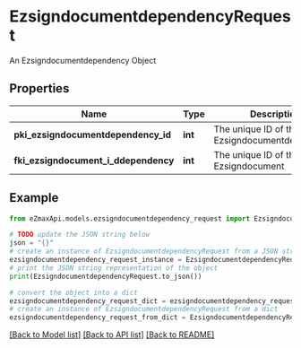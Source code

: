 # EzsigndocumentdependencyRequest

An Ezsigndocumentdependency Object

## Properties

Name | Type | Description | Notes
------------ | ------------- | ------------- | -------------
**pki_ezsigndocumentdependency_id** | **int** | The unique ID of the Ezsigndocumentdependency | [optional] 
**fki_ezsigndocument_i_ddependency** | **int** | The unique ID of the Ezsigndocument | 

## Example

```python
from eZmaxApi.models.ezsigndocumentdependency_request import EzsigndocumentdependencyRequest

# TODO update the JSON string below
json = "{}"
# create an instance of EzsigndocumentdependencyRequest from a JSON string
ezsigndocumentdependency_request_instance = EzsigndocumentdependencyRequest.from_json(json)
# print the JSON string representation of the object
print(EzsigndocumentdependencyRequest.to_json())

# convert the object into a dict
ezsigndocumentdependency_request_dict = ezsigndocumentdependency_request_instance.to_dict()
# create an instance of EzsigndocumentdependencyRequest from a dict
ezsigndocumentdependency_request_from_dict = EzsigndocumentdependencyRequest.from_dict(ezsigndocumentdependency_request_dict)
```
[[Back to Model list]](../README.md#documentation-for-models) [[Back to API list]](../README.md#documentation-for-api-endpoints) [[Back to README]](../README.md)


